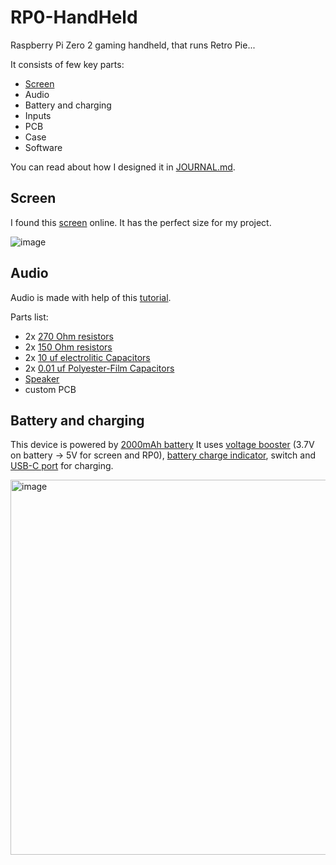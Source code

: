 # RP0-HandHeld
Raspberry Pi Zero 2 gaming handheld, that runs Retro Pie...

It consists of few key parts:
- [Screen](https://github.com/OndrejVacekSPSCL/RP0-HandHeld/edit/main/README.md#screen)
- Audio
- Battery and charging
- Inputs
- PCB
- Case
- Software

You can read about how I designed it in [JOURNAL.md](https://github.com/OndrejVacekSPSCL/RP0-HandHeld/blob/main/JOURNAL.md).

## Screen
I found this [screen](https://tinyurl.com/3287bkxc) online. It has the perfect size for my project.

![image](https://github.com/user-attachments/assets/4f11b6bc-cf0a-4dfb-bcf8-76fd139d4978)

## Audio
Audio is made with help of this [tutorial](https://youtu.be/3pXB90IDNoY?si=AYgq76n8aVKT-kv3).

Parts list:
- 2x [270 Ohm resistors](https://tinyurl.com/ycs5rh84)
- 2x [150 Ohm resistors](https://tinyurl.com/ycs5rh84)
- 2x [10 uf electrolitic Capacitors](https://tinyurl.com/2p6z8e5f)
- 2x [0.01 uf Polyester-Film Capacitors](https://tinyurl.com/33zae35e)
- [Speaker](https://tinyurl.com/4ueak527)
- custom PCB

## Battery and charging
This device is powered by [2000mAh battery](https://tinyurl.com/25jmx5w2) It uses [voltage booster](https://tinyurl.com/4jvbk29v) (3.7V on battery -> 5V for screen and RP0), [battery charge indicator](https://tinyurl.com/5596b6uh), switch and [USB-C port](https://tinyurl.com/2bktbsuc) for charging.

<img src="https://github.com/user-attachments/assets/556fb7b3-e956-4b3f-b37c-78652f554b3c" alt="image" width="600"/>
